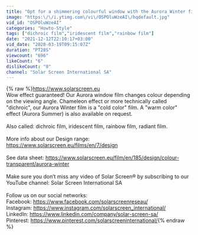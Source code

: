 ```yaml
---
title: "Opt for a shimmering colourful window with the Aurora Winter film"
image: "https:\/\/i.ytimg.com\/vi\/OSPOluWzeAI\/hqdefault.jpg"
vid_id: "OSPOluWzeAI"
categories: "Howto-Style"
tags: ["dichroic film","iridescent film","rainbow film"]
date: "2021-12-12T22:10:17+03:00"
vid_date: "2020-03-19T09:15:07Z"
duration: "PT28S"
viewcount: "696"
likeCount: "6"
dislikeCount: "0"
channel: "Solar Screen International SA"
---
```

{% raw %}<a rel="nofollow" target="blank" href="https://www.solarscreen.eu">https://www.solarscreen.eu</a><br />Wow effect guaranteed! Our Aurora window film changes colour depending on the viewing angle. Chameleon effect or more technically called &quot;dichroic&quot;, our Aurora Winter film is a &quot;cold color&quot; film. A &quot;warm color&quot; effect (Aurora Summer) is also available on request. <br /><br />Also called: dichroic film, iridescent film, rainbow film, radiant film.<br /><br />More info about our Design range: <a rel="nofollow" target="blank" href="https://www.solarscreen.eu/films/en/7/design">https://www.solarscreen.eu/films/en/7/design</a><br /><br />See  data sheet: <a rel="nofollow" target="blank" href="https://www.solarscreen.eu/film/en/185/design/colour-transparent/aurora-winter">https://www.solarscreen.eu/film/en/185/design/colour-transparent/aurora-winter</a><br /><br />Make sure you don’t miss any video of Solar Screen® by subscribing to our YouTube channel: Solar Screen International SA<br /><br />Follow us on our social networks:<br />Facebook: <a rel="nofollow" target="blank" href="https://www.facebook.com/solarscreenreseau/">https://www.facebook.com/solarscreenreseau/</a><br />Instagram: <a rel="nofollow" target="blank" href="https://www.instagram.com/solarscreen_international/">https://www.instagram.com/solarscreen_international/</a><br />LinkedIn: <a rel="nofollow" target="blank" href="https://www.linkedin.com/company/solar-screen-sa/">https://www.linkedin.com/company/solar-screen-sa/</a><br />Pinterest: <a rel="nofollow" target="blank" href="https://www.pinterest.com/solarscreeninternational/">https://www.pinterest.com/solarscreeninternational/</a>{% endraw %}
